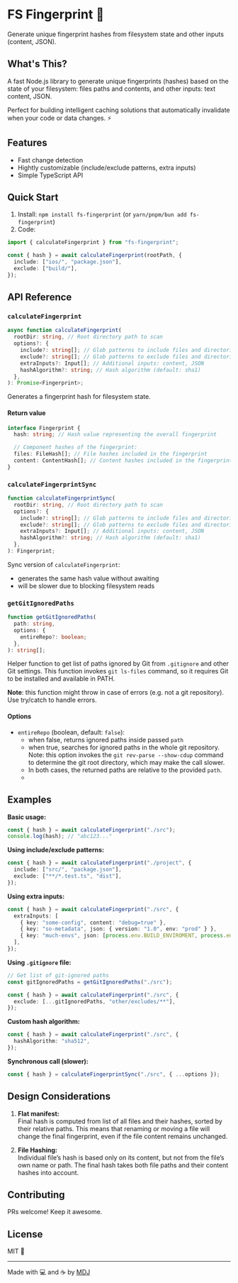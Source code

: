 # FS Fingerprint 🫆

Generate unique fingerprint hashes from filesystem state and other inputs (content, JSON).

## What's This?

A fast Node.js library to generate unique fingerprints (hashes) based on the state of your filesystem: files paths and contents, and other inputs: text content, JSON.

Perfect for building intelligent caching solutions that automatically invalidate when your code or data changes. ⚡

## Features

- Fast change detection
- Hightly customizable (include/exclude patterns, extra inputs)
- Simple TypeScript API

## Quick Start

1. Install: `npm install fs-fingerprint` (or `yarn/pnpm/bun add fs-fingerprint`)
2. Code:

```ts
import { calculateFingerprint } from "fs-fingerprint";

const { hash } = await calculateFingerprint(rootPath, {
  include: ["ios/", "package.json"],
  exclude: ["build/"],
});
```

## API Reference

### `calculateFingerprint`

```ts
async function calculateFingerprint(
  rootDir: string, // Root directory path to scan
  options?: {
    include?: string[]; // Glob patterns to include files and directories (default: all)
    exclude?: string[]; // Glob patterns to exclude files and directories (default: none)
    extraInputs?: Input[]; // Additional inputs: content, JSON
    hashAlgorithm?: string; // Hash algorithm (default: sha1)
  },
): Promise<Fingerprint>;
```

Generates a fingerprint hash for filesystem state.

#### Return value

```typescript
interface Fingerprint {
  hash: string; // Hash value representing the overall fingerprint

  // Component hashes of the fingerprint:
  files: FileHash[]; // File hashes included in the fingerprint
  content: ContentHash[]; // Content hashes included in the fingerprint
}
```

### `calculateFingerprintSync`

```ts
function calculateFingerprintSync(
  rootDir: string, // Root directory path to scan
  options?: {
    include?: string[]; // Glob patterns to include files and directories (default: all)
    exclude?: string[]; // Glob patterns to exclude files and directories (default: none)
    extraInputs?: Input[]; // Additional inputs: content, JSON
    hashAlgorithm?: string; // Hash algorithm (default: sha1)
  },
): Fingerprint;
```

Sync version of `calculateFingerprint`:

- generates the same hash value without awaiting
- will be slower due to blocking filesystem reads

### `getGitIgnoredPaths`

```ts
function getGitIgnoredPaths(
  path: string,
  options: {
    entireRepo?: boolean;
  },
): string[];
```

Helper function to get list of paths ignored by Git from `.gitignore` and other Git settings. This function invokes `git ls-files` command, so it requires Git to be installed and available in PATH.

**Note**: this function might throw in case of errors (e.g. not a git repository). Use try/catch to handle errors.

#### Options

- `entireRepo` (boolean, default: `false`):
  - when false, returns ignored paths inside passed `path`
  - when true, searches for ignored paths in the whole git repository. Note: this option invokes the `git rev-parse --show-cdup` command to determine the git root directory, which may make the call slower.
  - In both cases, the returned paths are relative to the provided `path`.
  -

## Examples

**Basic usage:**

```typescript
const { hash } = await calculateFingerprint("./src");
console.log(hash); // "abc123..."
```

**Using include/exclude patterns:**

```typescript
const { hash } = await calculateFingerprint("./project", {
  include: ["src/", "package.json"],
  exclude: ["**/*.test.ts", "dist"],
});
```

**Using extra inputs:**

```typescript
const { hash } = await calculateFingerprint("./src", {
  extraInputs: [
    { key: "some-config", content: "debug=true" },
    { key: "so-metadata", json: { version: "1.0", env: "prod" } },
    { key: "much-envs", json: [process.env.BUILD_ENVIROMENT, process.env.FEATURE_ENABLED] },
  ],
});
```

**Using `.gitignore` file:**

```typescript
// Get list of git-ignored paths
const gitIgnoredPaths = getGitIgnoredPaths("./src");

const { hash } = await calculateFingerprint("./src", {
  exclude: [...gitIgnoredPaths, "other/excludes/**"],
});
```

**Custom hash algorithm:**

```typescript
const { hash } = await calculateFingerprint("./src", {
  hashAlgorithm: "sha512",
});
```

**Synchronous call (slower):**

```typescript
const { hash } = calculateFingerprintSync("./src", { ...options });
```

## Design Considerations

1. **Flat manifest:**  
   Final hash is computed from list of all files and their hashes, sorted by their relative paths. This means that renaming or moving a file will change the final fingerprint, even if the file content remains unchanged.

2. **File Hashing:**  
   Individual file’s hash is based only on its content, but not from the file’s own name or path. The final hash takes both file paths and their content hashes into account.

## Contributing

PRs welcome! Keep it awesome.

## License

MIT 💝

---

Made with 💻 and ☕️ by [MDJ](https://x.com/mdj_dev/)
